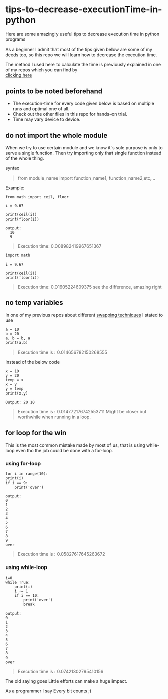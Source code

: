 # tips-to-decrease-executionTime-in-python
Here are some amazingly useful tips to decrease execution time in python programs

As a beginner I admit that most of the tips given below are some of my deeds too, so this repo we will learn how to decrease the execution time.

The method I used here to calculate the time is previously explained in one of my repos which you can find by<br>[clicking here](https://github.com/BhargavKadali39/Execution_time)
  
  
## points to be noted beforehand

 * The execution-time for every code given below is based on multiple runs and optimal one of all.
 * Check out the other files in this repo for hands-on trial.
 * Time may vary device to device.
 
## do not import the whole module
When we try to use certain module and we know it's sole purpose is only to serve a single function.
Then try importing only that single function instead of the whole thing.

syntax
> from module_name import function_name1, function_name2,etc,...

Example:

    from math import ceil, floor
    
    i = 9.67
    
    print(ceil(i))
    print(floor(i))
    
    output:
      10
      9
      
> Execution time: 0.008982419967651367

    import math
    
    i = 9.67
    
    print(ceil(i))
    print(floor(i))
    
> Execution time: 0.01605224609375
see the difference, amazing right


## no temp variables 
In one of my previous repos about different [swapping techniques](https://github.com/BhargavKadali39/Swapping_in_python) I stated to use <br>

    a = 10
    b = 20
    a, b = b, a
    print(a,b)
> Execution time is :  0.014656782150268555
 
Instead of the below code

    x = 10
    y = 20
    temp = x
    x = y
    y = temp
    print(x,y)
    
    Output: 20 10
> Execution time is : 0.014772176742553711
Might be closer but worthwhile when running in a loop.

## for loop for the win
This is the most common mistake made by most of us, that is using while-loop even tho the job could be done with a for-loop.
<h3>using for-loop</h3>

    
    for i in range(10):
    print(i)
    if i == 9:
        print('over')
        
    output:
    0
    1
    2
    3
    4
    5
    6
    7
    8
    9
    over
> Execution time is : 0.05827617645263672
    
<h3>using while-loop</h3>
    
    i=0
    while True:
        print(i)
        i += 1
        if i == 10:
            print('over')
            break
            
    output:
    0
    1
    2
    3
    4
    5
    6
    7
    8
    9
    over
> Execution time is : 0.07421302795410156

The old saying goes
Little efforts can  make a huge impact.

As a programmer I say
Every bit counts ;)
